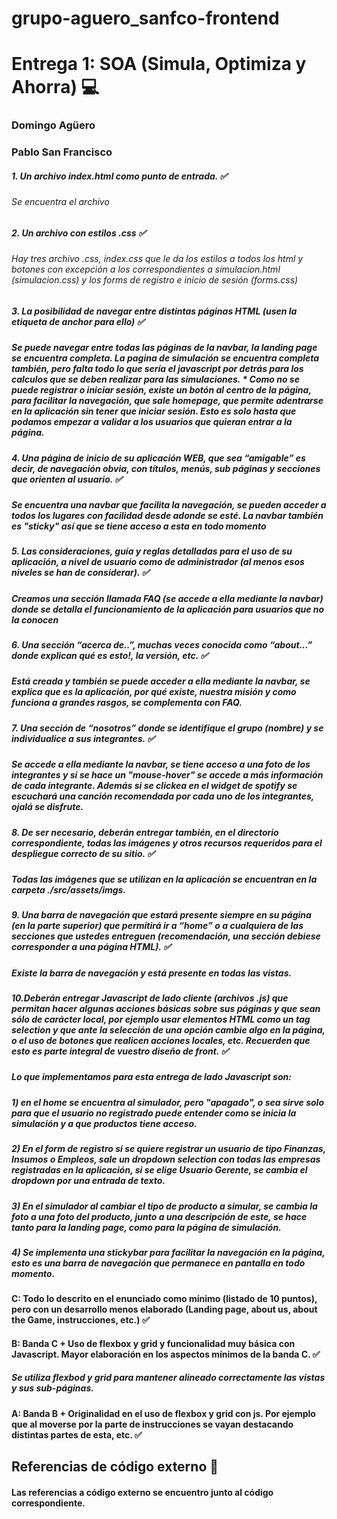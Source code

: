 # grupo-aguero_sanfco-frontend 

# Entrega 1: SOA (Simula, Optimiza y Ahorra) :computer:

### Domingo Agüero
### Pablo San Francisco



##### 1. Un archivo index.html como punto de entrada. ✅
###### Se encuentra el archivo

##### 2. Un archivo con estilos .css ✅
###### Hay tres archivo .css, index.css que le da los estilos a todos los html y botones con excepción a los correspondientes a simulacion.html (simulacion.css) y los forms de registro e inicio de sesión (forms.css)

##### 3. La posibilidad de navegar entre distintas páginas HTML (usen la etiqueta de anchor para ello) ✅
##### Se puede navegar entre todas las páginas de la navbar, la landing page se encuentra completa. La pagina de simulación se encuentra completa también, pero falta todo lo que sería el javascript por detrás para los calculos que se deben realizar para las simulaciones. * Como no se puede registrar o iniciar sesión, existe un botón al centro de la página, para facilitar la navegación, que sale homepage, que permite adentrarse en la aplicación sin tener que iniciar sesión. Esto es solo hasta que podamos empezar a validar a los usuarios que quieran entrar a la página.

##### 4. Una página de inicio de su aplicación WEB, que sea “amigable” es decir, de navegación obvia, con títulos, menús, sub páginas y secciones que orienten al usuario. ✅
##### Se encuentra una navbar que facilita la navegación, se pueden acceder a todos los lugares con facilidad desde adonde se esté. La navbar también es "sticky" así que se tiene acceso a esta en todo momento

##### 5. Las consideraciones, guía y reglas detalladas para el uso de su aplicación, a nivel de usuario como de administrador (al menos esos niveles se han de considerar). ✅
##### Creamos una sección llamada FAQ (se accede a ella mediante la navbar) donde se detalla el funcionamiento de la aplicación para usuarios que no la conocen

##### 6. Una sección “acerca de..”, muchas veces conocida como “about...” donde explican qué es esto!, la versión, etc. ✅
##### Está creada y también se puede acceder a ella mediante la navbar, se explica que es la aplicación, por qué existe, nuestra misión y como funciona a grandes rasgos, se complementa con FAQ.

##### 7. Una sección de “nosotros” donde se identifique el grupo (nombre) y se individualice a sus integrantes. ✅
##### Se accede a ella mediante la navbar, se tiene acceso a una foto de los integrantes y si se hace un "mouse-hover" se accede a más información de cada integrante. Además si se clickea en el widget de spotify se escuchará una canción recomendada por cada uno de los integrantes, ojalá se disfrute. 

##### 8. De ser necesario, deberán entregar también, en el directorio correspondiente, todas las imágenes y otros recursos requeridos para el despliegue correcto de su sitio. ✅
##### Todas las imágenes que se utilizan en la aplicación se encuentran en la carpeta ./src/assets/imgs.

##### 9. Una barra de navegación que estará presente siempre en su página (en la parte superior) que permitirá ir a “home” o a cualquiera de las secciones que ustedes entreguen (recomendación, una sección debiese corresponder a una página HTML). ✅
##### Existe la barra de navegación y está presente en todas las vistas.

##### 10.Deberán entregar Javascript de lado cliente (archivos .js) que permitan hacer algunas acciones básicas sobre sus páginas y que sean sólo de carácter local, por ejemplo usar elementos HTML como un tag selection y que ante la selección de una opción cambie algo en la página, o el uso de botones que realicen acciones locales, etc. Recuerden que esto es parte integral de vuestro diseño de front. ✅
##### Lo que implementamos para esta entrega de lado Javascript son: 
##### 1) en el home se encuentra al simulador, pero "apagado", o sea sirve solo para que el usuario no registrado puede entender como se inicia la simulación y a que productos tiene acceso. 
##### 2) En el form de registro si se quiere registrar un usuario de tipo Finanzas, Insumos o Empleos, sale un dropdown selection con todas las empresas registradas en la aplicación, si se elige Usuario Gerente, se cambia el dropdown por una entrada de texto. 
##### 3) En el simulador al cambiar el tipo de producto a simular, se cambia la foto a una foto del producto, junto a una descripción de este, se hace tanto para la landing page, como para la página de simulación.
##### 4) Se implementa una stickybar para facilitar la navegación en la página, esto es una barra de navegación que permanece en pantalla en todo momento.

#### C: Todo lo descrito en el enunciado como mínimo (listado de 10 puntos), pero con un desarrollo menos elaborado (Landing page, about us, about the Game, instrucciones, etc.) ✅

#### B: Banda C + Uso de flexbox y grid y funcionalidad muy básica con Javascript. Mayor elaboración en los aspectos mínimos de la banda C. ✅
##### Se utiliza flexbod y grid para mantener alineado correctamente las vistas y sus sub-páginas.

#### A: Banda B + Originalidad en el uso de flexbox y grid con js. Por ejemplo que al moverse por la parte de instrucciones se vayan destacando distintas partes de esta, etc. ✅


## Referencias de código externo :book:
#### Las referencias a código externo se encuentro junto al código correspondiente.





